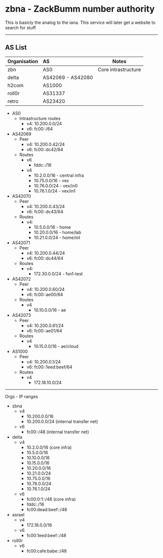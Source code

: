 # zbna - ZackBumm number authority

This is basicly the analog to the iana. This service will later get a website to search for stuff
___
## AS List

| Organisation | AS                | Notes               |
| ------------ |:----------------- | ------------------- |
| zbn          | AS0               | Core intrastructure |
| delta        | AS42069 - AS42080 |                     |
| h2com        | AS1000            |                     |
| roll0r       | AS31337           |                     |
| retro        | AS23420           |                     | 
- AS0
    - Intrastructure routes
        - v4: 10.200.0.0/24
        - v6: fc00::/64
- AS42069
    - Peer
        - v4: 10.200.0.42/24
        - v6: fc00::dc42/64
    - Routes
        - v6
            - fddc::/16
        - v4
            - 10.2.0.0/16 - central infra
            - 10.75.0.0/16 - vex
            - 10.76.0.0/24 - vex/in0
            - 10.76.1.0/24 - vex/in1
- AS42070
    - Peer
        - v4: 10.200.0.43/24
        - v6: fc00::dc43/64
    - Routes
        - v4:
            - 10.5.0.0/16 - home
            - 10.20.0.0/16 - home/lab
            - 10.21.0.0/24 - home/iot
- AS42071
    - Peer
        - v4: 10.200.0.44/24
        - v6: fc00::dc44/64
    - Routes
        - v4:
            - 172.30.0.0/24 - fsn1-test
- AS42072
    - Peer
        - v4: 10.200.0.60/24
        - v6: fc00::ae00/64
    - Routes
        - v4
            - 10.10.0.0/16 - ae
- AS42073
    - Peer
        - v4: 10.200.0.61/24
        - v6: fc00::ae01/64
    - Routes
        - v4
            - 10.15.0.0/16 - ae/cloud
- AS1000
    - Peer
        - v4: 10.200.0.1/24
        - v6: fc00::1eed:beef/64
    - Routes
        - v4
            - 172.18.10.0/24
___
Orgs - IP ranges
- zbna
    - v4
        - 10.200.0.0/16
        - 10.200.0.0/24 (internal transfer net)
    - v6
        - fc00::/48 (internal transfer net)
- delta
    - v4
        - 10.2.0.0/16 (core infra)
        - 10.5.0.0/16
        - 10.10.0.0/16
        - 10.15.0.0/16
        - 10.20.0.0/16
        - 10.21.0.0/24
        - 10.75.0.0/16
        - 10.76.0.0/24
        - 10.76.1.0/24
    - v6
        - fc00:0:1::/48 (core infra)
        - fddc::/16
        - fc00:dead:beef::/48
- asrael
    - v4
        - 172.18.0.0/16
    - v6
        - fc00:1eed:beef::/48
- roll0r
    - v6
        - fc00:cafe:babe::/48